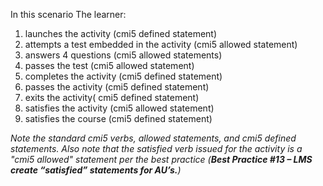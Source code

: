 In this scenario The learner:
1. launches the activity (cmi5 defined statement)
2. attempts a test embedded in the activity (cmi5 allowed statement)
2. answers 4 questions (cmi5 allowed statements)
5. passes the test (cmi5 allowed statement)
6. completes the activity (cmi5 defined statement)
7. passes the activity (cmi5 defined statement)
8. exits the activity( cmi5 defined statement)
9. satisfies the activity (cmi5 allowed statement)
10. satisfies the course (cmi5 defined statement)


_Note the standard cmi5 verbs, allowed statements, and cmi5 defined statements. Also note that the satisfied verb issued for the activity is a "cmi5 allowed" statement per the best practice  (**Best Practice #13 – LMS create “satisfied” statements for AU’s.**)_
